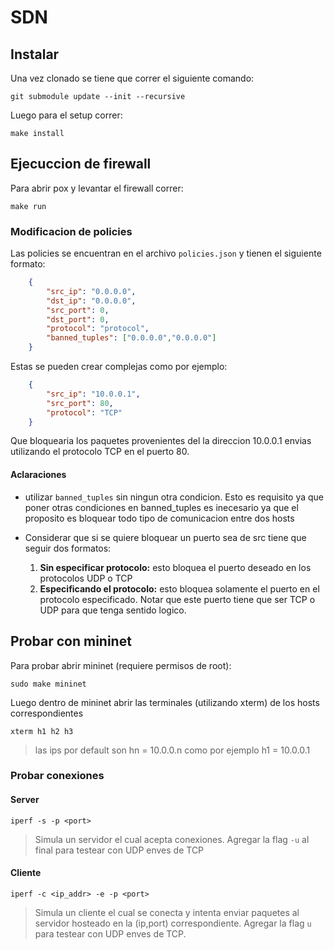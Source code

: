 # SDN
## Instalar
Una vez clonado se tiene que correr el siguiente comando:
```console
git submodule update --init --recursive
```
Luego para el setup correr:
```console
make install 
```

## Ejecuccion de firewall
Para abrir pox y levantar el firewall correr:
```console
make run
```

### Modificacion de policies
Las policies se encuentran en el archivo `policies.json` y tienen el siguiente formato:
```json
    {
        "src_ip": "0.0.0.0",
        "dst_ip": "0.0.0.0",
        "src_port": 0,
        "dst_port": 0,
        "protocol": "protocol",
        "banned_tuples": ["0.0.0.0","0.0.0.0"]
    }

```
Estas se pueden crear complejas como por ejemplo:
```json
    {
        "src_ip": "10.0.0.1",
        "src_port": 80,
        "protocol": "TCP"
    }

```
Que bloquearia los paquetes provenientes del la direccion 10.0.0.1 envias utilizando el protocolo TCP en el puerto 80.


#### Aclaraciones
- utilizar `banned_tuples` sin ningun otra condicion. Esto es requisito ya que poner otras condiciones en banned_tuples es inecesario ya que el proposito es bloquear todo tipo de comunicacion entre dos hosts

- Considerar que si se quiere bloquear un puerto sea de src tiene que seguir dos formatos:
    <ol>
    <li>  <b>Sin especificar protocolo:</b> esto bloquea el puerto deseado en los protocolos UDP o TCP   
    <li>  <b>Especificando el protocolo:</b> esto bloquea solamente el puerto en el protocolo especificado. Notar que este puerto tiene que ser TCP o UDP para que tenga sentido logico. 
    </ol>

## Probar con mininet
Para probar abrir mininet (requiere permisos de root):

```console
sudo make mininet
```

Luego dentro de mininet abrir las terminales (utilizando xterm) de los hosts correspondientes


```console
xterm h1 h2 h3
```

> las ips por default son hn = 10.0.0.n como por ejemplo h1 = 10.0.0.1


### Probar conexiones
#### Server
```console
iperf -s -p <port> 
```
>Simula un servidor el cual acepta conexiones. Agregar la flag `-u` al final para testear con UDP enves de TCP

#### Cliente
```console
iperf -c <ip_addr> -e -p <port> 
```
> Simula un cliente el cual se conecta y intenta enviar paquetes al servidor hosteado en la (ip,port) correspondiente. Agregar la flag `u` para testear con UDP enves de TCP.
